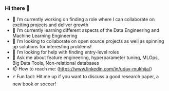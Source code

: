 ### Hi there 👋

- 🔭 I’m currently working on finding a role where I can collaborate on exciting projects and deliver growth 
- 🌱 I’m currently learning different aspects of the Data Engineering and Machine Learning Engineering
- 👯 I’m looking to collaborate on open source projects as well as spinning up solutions for interesting problems!
- 🤔 I’m looking for help with finding entry-level roles
- 💬 Ask me about feature engineering, hyperparameter tuning, MLOps, Big Data Tools, Non-relational databases
- 📫 How to reach me: (https://www.linkedin.com/in/uday-mukhija/)
- ⚡ Fun fact: Hit me up if you want to discuss a good research paper, a new book or soccer!

<!--
**um2158/um2158** is a ✨ _special_ ✨ repository because its `README.md` (this file) appears on your GitHub profile.

Here are some ideas to get you started:

- 🔭 I’m currently working on ...
- 🌱 I’m currently learning ...
- 👯 I’m looking to collaborate on ...
- 🤔 I’m looking for help with ...
- 💬 Ask me about ...
- 📫 How to reach me: ...
- 😄 Pronouns: ...
- ⚡ Fun fact: ...
-->
